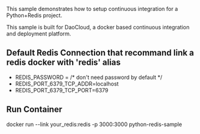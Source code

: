 This sample demonstrates how to setup continuous integration for a Python+Redis project.

This sample is built for DaoCloud, a docker based continuous integration and deployment platform.

## Default Redis Connection that recommand link a redis docker with 'redis' alias
* REDIS_PASSWORD = /* don't need password by default */
* REDIS_PORT_6379_TCP_ADDR=localhost
* REDIS_PORT_6379_TCP_PORT=6379

## Run Container
docker run --link your_redis:redis -p 3000:3000 python-redis-sample

